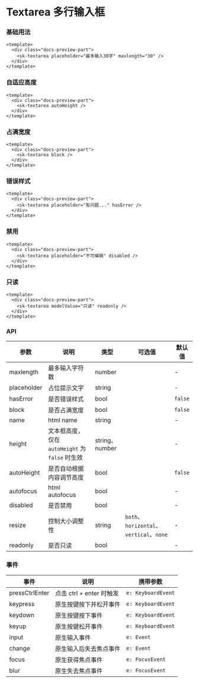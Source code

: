 # Textarea 多行输入框

### 基础用法

<div class="docs-preview-part">
  <sk-textarea placeholder="最多输入30字" maxlength="30" />
</div>

```vue
<template>
  <div class="docs-preview-part">
    <sk-textarea placeholder="最多输入30字" maxlength="30" />
  </div>
</template>
```

### 自适应高度

<div class="docs-preview-part">
  <sk-textarea autoHeight />
</div>

```vue
<template>
  <div class="docs-preview-part">
    <sk-textarea autoHeight />
  </div>
</template>
```

### 占满宽度

<div class="docs-preview-part">
  <sk-textarea block />
</div>

```vue
<template>
  <div class="docs-preview-part">
    <sk-textarea block />
  </div>
</template>
```

### 错误样式

<div class="docs-preview-part">
  <sk-textarea placeholder="有问题..." hasError />
</div>

```vue
<template>
  <div class="docs-preview-part">
    <sk-textarea placeholder="有问题..." hasError />
  </div>
</template>
```

### 禁用

<div class="docs-preview-part">
  <sk-textarea placeholder="不可编辑" disabled />
</div>

```vue
<template>
  <div class="docs-preview-part">
    <sk-textarea placeholder="不可编辑" disabled />
  </div>
</template>
```

### 只读

<div class="docs-preview-part">
  <sk-textarea modelValue="只读" readonly />
</div>

```vue
<template>
  <div class="docs-preview-part">
    <sk-textarea modelValue="只读" readonly />
  </div>
</template>
```

### API

| 参数        | 说明                                            | 类型           | 可选值                                   | 默认值  |
| ----------- | ----------------------------------------------- | -------------- | ---------------------------------------- | ------- |
| maxlength   | 最多输入字符数                                  | number         |                                          | -       |
| placeholder | 占位提示文字                                    | string         |                                          | -       |
| hasError    | 是否错误样式                                    | bool           |                                          | `false` |
| block       | 是否占满宽度                                    | bool           |                                          | `false` |
| name        | html name                                       | string         |                                          | -       |
| height      | 文本框高度，仅在 `autoHeight` 为 `false` 时生效 | string、number |                                          | -       |
| autoHeight  | 是否自动根据内容调节高度                        | bool           |                                          | `false` |
| autofocus   | html autofocus                                  | bool           |                                          | -       |
| disabled    | 是否禁用                                        | bool           |                                          | -       |
| resize      | 控制大小调整性                                  | string         | `both`、`horizontal`、`vertical`、`none` | -       |
| readonly    | 是否只读                                        | bool           |                                          | -       |

### 事件

| 事件           | 说明                     | 携带参数           |
| -------------- | ------------------------ | ------------------ |
| pressCtrlEnter | 点击 ctrl + enter 时触发 | `e: KeyboardEvent` |
| keypress       | 原生按键按下并松开事件   | `e: KeyboardEvent` |
| keydown        | 原生按键按下事件         | `e: KeyboardEvent` |
| keyup          | 原生按键松开事件         | `e: KeyboardEvent` |
| input          | 原生输入事件             | `e: Event`         |
| change         | 原生输入后失去焦点事件   | `e: Event`         |
| focus          | 原生获得焦点事件         | `e: FocusEvent`    |
| blur           | 原生失去焦点事件         | `e: FocusEvent`    |

